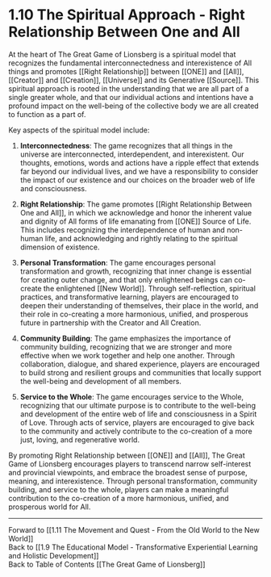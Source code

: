 # 1.10 The Spiritual Approach - Right Relationship Between One and All

At the heart of The Great Game of Lionsberg is a spiritual model that recognizes the fundamental interconnectedness and interexistence of All things and promotes [[Right Relationship]] between [[ONE]] and [[All]], [[Creator]] and [[Creation]], [[Universe]] and its Generative [[Source]]. This spiritual approach is rooted in the understanding that we are all part of a single greater whole, and that our individual actions and intentions have a profound impact on the well-being of the collective body we are all created to function as a part of.

Key aspects of the spiritual model include:

1.  **Interconnectedness**: The game recognizes that all things in the universe are interconnected, interdependent, and interexistent. Our thoughts, emotions, words and actions have a ripple effect that extends far beyond our individual lives, and we have a responsibility to consider the impact of our existence and our choices on the broader web of life and consciousness.
    
2.  **Right Relationship**: The game promotes [[Right Relationship Between One and All]], in which we acknowledge and honor the inherent value and dignity of All forms of life emanating from [[ONE]] Source of Life. This includes recognizing the interdependence of human and non-human life, and acknowledging and rightly relating to the spiritual dimension of existence.
    
3.  **Personal Transformation**: The game encourages personal transformation and growth, recognizing that inner change is essential for creating outer change, and that only enlightened beings can co-create the enlightened [[New World]]. Through self-reflection, spiritual practices, and transformative learning, players are encouraged to deepen their understanding of themselves, their place in the world, and their role in co-creating a more harmonious, unified, and prosperous future in partnership with the Creator and All Creation.
    
4.  **Community Building**: The game emphasizes the importance of community building, recognizing that we are stronger and more effective when we work together and help one another. Through collaboration, dialogue, and shared experience, players are encouraged to build strong and resilient groups and communities that locally support the well-being and development of all members.
    
5.  **Service to the Whole**: The game encourages service to the Whole, recognizing that our ultimate purpose is to contribute to the well-being and development of the entire web of life and consciousness in a Spirit of Love. Through acts of service, players are encouraged to give back to the community and actively contribute to the co-creation of a more just, loving, and regenerative world.
    

By promoting Right Relationship between [[ONE]] and [[All]], The Great Game of Lionsberg encourages players to transcend narrow self-interest and provincial viewpoints, and embrace the broadest sense of purpose, meaning, and interexistence. Through personal transformation, community building, and service to the whole, players can make a meaningful contribution to the co-creation of a more harmonious, unified, and prosperous world for All.

____

Forward to [[1.11 The Movement and Quest - From the Old World to the New World]]    
Back to [[1.9 The Educational Model - Transformative Experiential Learning and Holistic Development]]  
Back to Table of Contents [[The Great Game of Lionsberg]]  